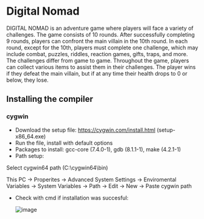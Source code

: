# Digital Nomad

DIGITAL NOMAD is an adventure game where players will face a variety of challenges. The game consists of 10 rounds. After successfully completing 9 rounds, players can confront the main villain in the 10th round. In each round, except for the 10th, players must complete one challenge, which may include combat, puzzles, riddles, reaction games, gifts, traps, and more. The challenges differ from game to game. Throughout the game, players can collect various items to assist them in their challenges. The player wins if they defeat the main villain, but if at any time their health drops to 0 or below, they lose.

## Installing the compiler 
### cygwin
* Download the setup file: https://cygwin.com/install.html (setup-x86_64.exe)
* Run the file, install with default options
* Packages to install: gcc-core (7.4.0-1), gdb (8.1.1-1), make (4.2.1-1)
* Path setup:

Select cygwin64 path (C:\cygwin64\bin)

This PC -> Properites -> Advanced System Settings -> Enviromental Variables -> System Variables -> Path -> Edit -> New -> Paste cygwin path
* Check with cmd if installation was succesful:

  ![image](https://github.com/user-attachments/assets/bac525c1-27c4-4a7a-84d0-67919be4a059)
